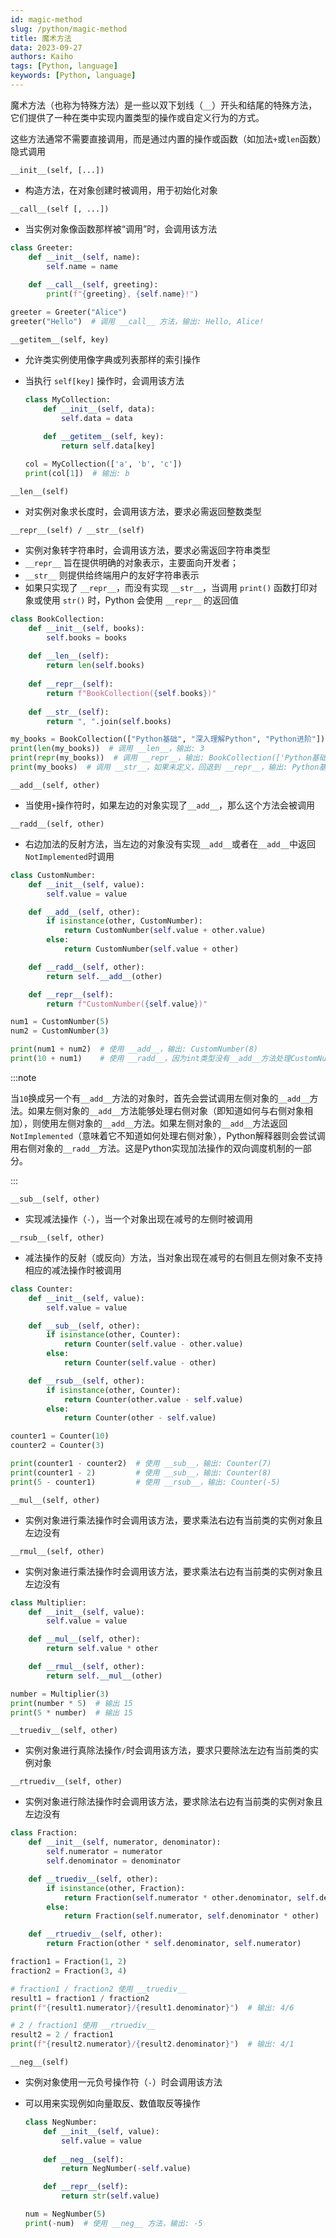 ```yaml
---
id: magic-method
slug: /python/magic-method
title: 魔术方法
data: 2023-09-27
authors: Kaiho
tags: [Python, language]
keywords: [Python, language]
---
```

魔术方法（也称为特殊方法）是一些以双下划线（`__`）开头和结尾的特殊方法，它们提供了一种在类中实现内置类型的操作或自定义行为的方式。

这些方法通常不需要直接调用，而是通过内置的操作或函数（如加法`+`或`len`函数）隐式调用

`__init__(self, [...])`

- 构造方法，在对象创建时被调用，用于初始化对象

`__call__(self [, ...])`

- 当实例对象像函数那样被“调用”时，会调用该方法

```python
class Greeter:
    def __init__(self, name):
        self.name = name
    
    def __call__(self, greeting):
        print(f"{greeting}, {self.name}!")

greeter = Greeter("Alice")
greeter("Hello")  # 调用 __call__ 方法，输出: Hello, Alice!
```



`__getitem__(self, key)`

- 允许类实例使用像字典或列表那样的索引操作

- 当执行 `self[key]` 操作时，会调用该方法

  ```python
  class MyCollection:
      def __init__(self, data):
          self.data = data
      
      def __getitem__(self, key):
          return self.data[key]
  
  col = MyCollection(['a', 'b', 'c'])
  print(col[1])  # 输出: b
  ```

  

`__len__(self)`

- 对实例对象求长度时，会调用该方法，要求必需返回整数类型

`__repr__(self) / __str__(self)`

- 实例对象转字符串时，会调用该方法，要求必需返回字符串类型
-  `__repr__` 旨在提供明确的对象表示，主要面向开发者；
- `__str__` 则提供给终端用户的友好字符串表示
- 如果只实现了 `__repr__`，而没有实现 `__str__`，当调用 `print()` 函数打印对象或使用 `str()` 时，Python 会使用 `__repr__` 的返回值

```py
class BookCollection:
    def __init__(self, books):
        self.books = books
    
    def __len__(self):
        return len(self.books)
    
    def __repr__(self):
        return f"BookCollection({self.books})"
    
    def __str__(self):
        return ", ".join(self.books)

my_books = BookCollection(["Python基础", "深入理解Python", "Python进阶"])
print(len(my_books))  # 调用 __len__，输出: 3
print(repr(my_books))  # 调用 __repr__，输出: BookCollection(['Python基础', '深入理解Python', 'Python进阶'])
print(my_books)  # 调用 __str__，如果未定义，回退到 __repr__，输出: Python基础, 深入理解Python, Python进阶
```



`__add__(self, other)`

- 当使用`+`操作符时，如果左边的对象实现了`__add__`，那么这个方法会被调用

`__radd__(self, other)`

- 右边加法的反射方法，当左边的对象没有实现`__add__`或者在`__add__`中返回`NotImplemented`时调用

```python
class CustomNumber:
    def __init__(self, value):
        self.value = value

    def __add__(self, other):
        if isinstance(other, CustomNumber):
            return CustomNumber(self.value + other.value)
        else:
            return CustomNumber(self.value + other)

    def __radd__(self, other):
        return self.__add__(other)

    def __repr__(self):
        return f"CustomNumber({self.value})"

num1 = CustomNumber(5)
num2 = CustomNumber(3)

print(num1 + num2)  # 使用 __add__，输出: CustomNumber(8)
print(10 + num1)    # 使用 __radd__，因为int类型没有__add__方法处理CustomNumber类型，输出: CustomNumber(15)
```

:::note

当`10`换成另一个有`__add__`方法的对象时，首先会尝试调用左侧对象的`__add__`方法。如果左侧对象的`__add__`方法能够处理右侧对象（即知道如何与右侧对象相加），则使用左侧对象的`__add__`方法。如果左侧对象的`__add__`方法返回`NotImplemented`（意味着它不知道如何处理右侧对象），Python解释器则会尝试调用右侧对象的`__radd__`方法。这是Python实现加法操作的双向调度机制的一部分。

:::

`__sub__(self, other)`

- 实现减法操作（`-`），当一个对象出现在减号的左侧时被调用

`__rsub__(self, other)`

- 减法操作的反射（或反向）方法，当对象出现在减号的右侧且左侧对象不支持相应的减法操作时被调用

```python
class Counter:
    def __init__(self, value):
        self.value = value

    def __sub__(self, other):
        if isinstance(other, Counter):
            return Counter(self.value - other.value)
        else:
            return Counter(self.value - other)

    def __rsub__(self, other):
        if isinstance(other, Counter):
            return Counter(other.value - self.value)
        else:
            return Counter(other - self.value)

counter1 = Counter(10)
counter2 = Counter(3)

print(counter1 - counter2)  # 使用 __sub__，输出: Counter(7)
print(counter1 - 2)         # 使用 __sub__，输出: Counter(8)
print(5 - counter1)         # 使用 __rsub__，输出: Counter(-5)
```

`__mul__(self, other)`

- 实例对象进行乘法操作时会调用该方法，要求乘法右边有当前类的实例对象且左边没有

`__rmul__(self, other)`

- 实例对象进行乘法操作时会调用该方法，要求乘法右边有当前类的实例对象且左边没有

```python
class Multiplier:
    def __init__(self, value):
        self.value = value

    def __mul__(self, other):
        return self.value * other

    def __rmul__(self, other):
        return self.__mul__(other)

number = Multiplier(3)
print(number * 5)  # 输出 15
print(5 * number)  # 输出 15
```

`__truediv__(self, other)`

- 实例对象进行真除法操作`/`时会调用该方法，要求只要除法左边有当前类的实例对象

`__rtruediv__(self, other)`

- 实例对象进行除法操作时会调用该方法，要求除法右边有当前类的实例对象且左边没有

```python
class Fraction:
    def __init__(self, numerator, denominator):
        self.numerator = numerator
        self.denominator = denominator

    def __truediv__(self, other):
        if isinstance(other, Fraction):
            return Fraction(self.numerator * other.denominator, self.denominator * other.numerator)
        else:
            return Fraction(self.numerator, self.denominator * other)

    def __rtruediv__(self, other):
        return Fraction(other * self.denominator, self.numerator)

fraction1 = Fraction(1, 2)
fraction2 = Fraction(3, 4)

# fraction1 / fraction2 使用 __truediv__
result1 = fraction1 / fraction2
print(f"{result1.numerator}/{result1.denominator}")  # 输出: 4/6

# 2 / fraction1 使用 __rtruediv__
result2 = 2 / fraction1
print(f"{result2.numerator}/{result2.denominator}")  # 输出: 4/1
```

`__neg__(self)`

- 实例对象使用一元负号操作符（`-`）时会调用该方法

- 可以用来实现例如向量取反、数值取反等操作

  ```python
  class NegNumber:
      def __init__(self, value):
          self.value = value
      
      def __neg__(self):
          return NegNumber(-self.value)
  
      def __repr__(self):
          return str(self.value)
  
  num = NegNumber(5)
  print(-num)  # 使用 __neg__ 方法，输出: -5
  ```

  

